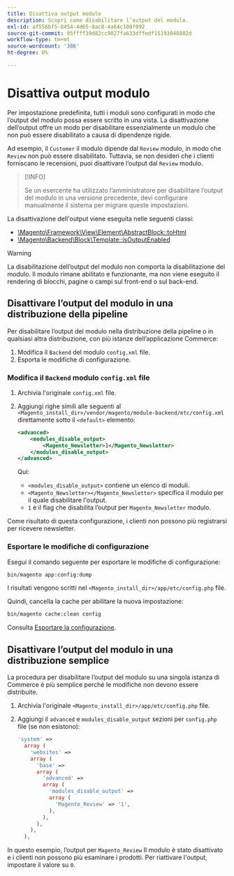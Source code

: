 ```yaml
---
title: Disattiva output modulo
description: Scopri come disabilitare l’output del modulo.
exl-id: af556bf5-8454-4d65-8ac8-4a64c108f092
source-git-commit: 95ffff39d82cc9027fa633dffedf15193040802d
workflow-type: tm+mt
source-wordcount: '386'
ht-degree: 0%

---
```


# Disattiva output modulo

Per impostazione predefinita, tutti i moduli sono configurati in modo che l’output del modulo possa essere scritto in una vista. La disattivazione dell’output offre un modo per disabilitare essenzialmente un modulo che non può essere disabilitato a causa di dipendenze rigide.

Ad esempio, il `Customer` il modulo dipende dal `Review` modulo, in modo che `Review` non può essere disabilitato. Tuttavia, se non desideri che i clienti forniscano le recensioni, puoi disattivare l’output dal `Review` modulo.

>[!INFO]
>
>Se un esercente ha utilizzato l’amministratore per disabilitare l’output del modulo in una versione precedente, devi configurare manualmente il sistema per migrare queste impostazioni.

La disattivazione dell&#39;output viene eseguita nelle seguenti classi:

- [\Magento\Framework\View\Element\AbstractBlock::toHtml](https://github.com/magento/magento2/blob/36097739bbb0b8939ad9a2a0dadee64318153dca/lib/internal/Magento/Framework/View/Element/AbstractBlock.php#L651)
- [\Magento\Backend\Block\Template::isOutputEnabled](https://github.com/magento/magento2/blob/0c786907ffe03d0e2990612eec16ee58b00379c5/app/code/Magento/Backend/Block/Template.php#L96)

>[!WARNING]
>
>La disabilitazione dell’output del modulo non comporta la disabilitazione del modulo. Il modulo rimane abilitato e funzionante, ma non viene eseguito il rendering di blocchi, pagine o campi sul front-end o sul back-end.

## Disattivare l’output del modulo in una distribuzione della pipeline

Per disabilitare l’output del modulo nella distribuzione della pipeline o in qualsiasi altra distribuzione, con più istanze dell’applicazione Commerce:

1. Modifica il `Backend` del modulo `config.xml` file.
1. Esporta le modifiche di configurazione.

### Modifica il `Backend` modulo `config.xml` file

1. Archivia l&#39;originale `config.xml` file.
1. Aggiungi righe simili alle seguenti al `<Magento_install_dir>/vendor/magento/module-backend/etc/config.xml` direttamente sotto il `<default>` elemento:

   ```xml
   <advanced>
       <modules_disable_output>
           <Magento_Newsletter>1</Magento_Newsletter>
       </modules_disable_output>
   </advanced>
   ```

   Qui:

   - `<modules_disable_output>` contiene un elenco di moduli.
   - `<Magento_Newsletter></Magento_Newsletter>` specifica il modulo per il quale disabilitare l&#39;output.
   - `1` è il flag che disabilita l’output per `Magento_Newsletter` modulo.

Come risultato di questa configurazione, i clienti non possono più registrarsi per ricevere newsletter.

### Esportare le modifiche di configurazione

Esegui il comando seguente per esportare le modifiche di configurazione:

```bash
bin/magento app:config:dump
```

I risultati vengono scritti nel `<Magento_install_dir>/app/etc/config.php` file.

Quindi, cancella la cache per abilitare la nuova impostazione:

```bash
bin/magento cache:clean config
```

Consulta [Esportare la configurazione](../cli/export-configuration.md).

## Disattivare l’output del modulo in una distribuzione semplice

La procedura per disabilitare l’output del modulo su una singola istanza di Commerce è più semplice perché le modifiche non devono essere distribuite.

1. Archivia l&#39;originale `<Magento_install_dir>/app/etc/config.php` file.
1. Aggiungi il `advanced` e `modules_disable_output` sezioni per `config.php` file (se non esistono):

   ```php
   'system' =>
     array (
       'websites' =>
       array (
         'base' =>
         array (
           'advanced' =>
           array (
             'modules_disable_output' =>
             array (
               'Magento_Review' => '1',
             ),
           ),
         ),
       ),
     ),
   ```

In questo esempio, l’output per `Magento_Review` Il modulo è stato disattivato e i clienti non possono più esaminare i prodotti.
Per riattivare l&#39;output, impostare il valore su `0`.
